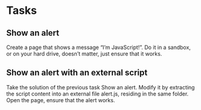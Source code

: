# Tasks

## Show an alert

Create a page that shows a message “I’m JavaScript!”.
Do it in a sandbox, or on your hard drive, doesn’t matter, just ensure that it works.


## Show an alert with an external script

Take the solution of the previous task Show an alert. Modify it by extracting the script content into an external file alert.js, residing in the same folder.
Open the page, ensure that the alert works.
